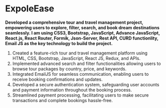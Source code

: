 # ExpoleEase
<b> Developed a comprehensive tour and travel management project, empowering users to explore, filter, search, and book dream destinations seamlessly. I am using CSS3, Bootstrap, JavaScript, Advance JavaScript, React.js, React Router, Formik, Json-Server, Rest API, CURD functionlity, Email JS as the key technology to build the project.</b>
<ol>
  <li>Created a feature-rich tour and travel management platform using HTML, CSS, Bootstrap, JavaScript, React JS, Redux, and APIs.</li>
  <li>Implemented advanced search and filter functionalities allowing users to browse tour packages by country, price, and keywords.</li>
  <li>Integrated EmailJS for seamless communication, enabling users to receive booking confirmations and updates.</li>
  <li>Developed a secure authentication system, safeguarding user accounts and payment information throughout the booking process.</li>
  <li>Streamlined payment processing, facilitating users to make secure transactions and complete bookings hassle-free.</li>
</ol>
